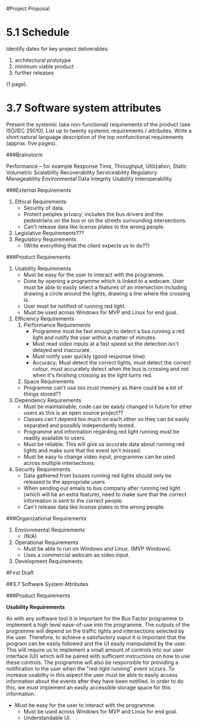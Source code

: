 #Project Proposal

# 5.1 Schedule

Identify dates for key project deliverables: 
1. architectural prototype
1. minimum viable product
1. further releases

(1 page).


# 3.7 Software system attributes

Present the systemic (aka non-functional) requirements of the product
(see ISO/IEC 25010).
List up to twenty systemic requirements / attributes.
Write a short natural language description of the top nonfunctional
requirements (approx. five pages).


###Brainstorm

Performance – for example Response Time, Throughput, Utilization, Static Volumetric
Scalability
Recoverability
Serviceability
Regulatory
Manageability
Environmental
Data Integrity
Usability
Interoperability

###External Requirements

1. Ethical Requirements 
   - Security of data. 
   - Protect peoples privacy; includes the bus drivers and the pedestrians on the bus or on the streets surrounding intersections.
   - Can't release data like license plates to the wrong people.
2. Legislative Requirements???
3. Regulatory Requirements
   - (Write everything that the client expects us to do??)


###Product Requirements

1. Usability Requirements
   - Must be easy for the user to interact with the programme. 
   - Done by opening a programme which is linked to a webcam. User must be able to easily select a features of an intersection 
     including drawing a circle around the lights, drawing a line where the crossing is.   
   - User must be notified of running red light. 
   - Must be used across Windows for MVP and Linux for end goal. 
2. Efficiency Requirements
   1. Performance Requirements
      - Programme must be fast enough to detect a bus running a red light and notify the user within a matter of minutes. 
      - Must read video inputs at a fast speed so the detection isn't delayed and inaccurate. 
      - Must notify user quickly (good response time).
      - Accuracy; Must detect the correct lights, must detect the correct colour, must accurately detect when the bus is crossing and not when 
        it's finishing crossing as  the light turns red.
    2. Space Requirements
     - Programme can't use too must memory as there could be a lot of things stored??
3. Dependency Requirements
     - Must be maintainable, code can be easily changed in future for other users as this is an open source project??
     - Classes can't depend too much on each other so they can be easily separated and possibly independantly tested. 
     - Programme and information regarding red light running must be readily available to users. 
     - Must be reliable. This will give us accurate data about running red lights and make sure that the event isn't missed. 
     - Must be easy to change video input, programmw can be used across multiple intersections. 
4. Security Requirements
     - Data gathered from busses running red lights should only be released to the appropriate users. 
     - When sending out emails to bus company after running red light (which will be an extra feature), need to make sure that the correct 
       information is sent to the correct people. 
     - Can't release data like license plates to the wrong people.

###Organizational Requirements

1. Environmental Requirements
   - (N/A)
2. Operational Requirements 
   - Must be able to run on Windows and Linux. (MVP Windows). 
   - Uses a commercial webcam as video input. 
3. Development Requirements.
   
#First Draft 

##3.7 Software System Attributes

###Product Requirements 

**Usability Requirements**

As with any software tool it is important for the Bus Factor programme to implement a high level ease-of-use into the programme. The outputs of 
the programme will depend on the traffic lights and intersections selected by the user. Therefore, to achieve a satisfactory ouput it is important 
that the program can be easily followed and the UI easily manipulated by the user. This will require us to implement a small amount of controls into our user interface (UI) which 
will be paired with sufficient instructions on how to use these controls.
The programme will also be responsible for providing a notification to the user when the "red-light running" event occurs. To increase usability in this 
aspect the user must be able to easily access information about the events after they have been notified. In order to do this, we must implement an easily 
accessible storage space for this information. 


 - Must be easy for the user to interact with the programme. 
   - Must be used across Windows for MVP and Linux for end goal. 
   - Understandable UI. 
 
   



